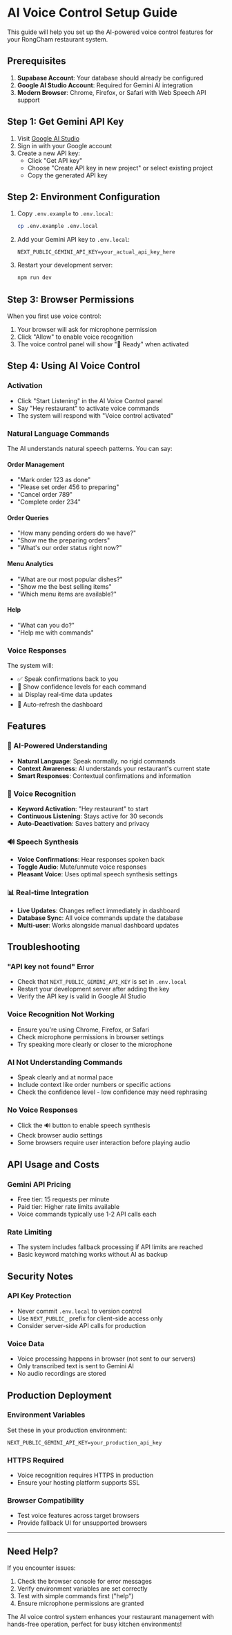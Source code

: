 # AI Voice Control Setup Guide

This guide will help you set up the AI-powered voice control features for your RongCham restaurant system.

## Prerequisites

1. **Supabase Account**: Your database should already be configured
2. **Google AI Studio Account**: Required for Gemini AI integration
3. **Modern Browser**: Chrome, Firefox, or Safari with Web Speech API support

## Step 1: Get Gemini API Key

1. Visit [Google AI Studio](https://ai.google.dev/)
2. Sign in with your Google account
3. Create a new API key:
   - Click "Get API key"
   - Choose "Create API key in new project" or select existing project
   - Copy the generated API key

## Step 2: Environment Configuration

1. Copy `.env.example` to `.env.local`:
   ```bash
   cp .env.example .env.local
   ```

2. Add your Gemini API key to `.env.local`:
   ```env
   NEXT_PUBLIC_GEMINI_API_KEY=your_actual_api_key_here
   ```

3. Restart your development server:
   ```bash
   npm run dev
   ```

## Step 3: Browser Permissions

When you first use voice control:

1. Your browser will ask for microphone permission
2. Click "Allow" to enable voice recognition
3. The voice control panel will show "🎤 Ready" when activated

## Step 4: Using AI Voice Control

### Activation
- Click "Start Listening" in the AI Voice Control panel
- Say "Hey restaurant" to activate voice commands
- The system will respond with "Voice control activated"

### Natural Language Commands

The AI understands natural speech patterns. You can say:

#### Order Management
- "Mark order 123 as done"
- "Please set order 456 to preparing"
- "Cancel order 789"
- "Complete order 234"

#### Order Queries
- "How many pending orders do we have?"
- "Show me the preparing orders"
- "What's our order status right now?"

#### Menu Analytics
- "What are our most popular dishes?"
- "Show me the best selling items"
- "Which menu items are available?"

#### Help
- "What can you do?"
- "Help me with commands"

### Voice Responses

The system will:
- ✅ Speak confirmations back to you
- 🎯 Show confidence levels for each command
- 📊 Display real-time data updates
- 🔄 Auto-refresh the dashboard

## Features

### 🤖 AI-Powered Understanding
- **Natural Language**: Speak normally, no rigid commands
- **Context Awareness**: AI understands your restaurant's current state
- **Smart Responses**: Contextual confirmations and information

### 🎤 Voice Recognition
- **Keyword Activation**: "Hey restaurant" to start
- **Continuous Listening**: Stays active for 30 seconds
- **Auto-Deactivation**: Saves battery and privacy

### 🔊 Speech Synthesis
- **Voice Confirmations**: Hear responses spoken back
- **Toggle Audio**: Mute/unmute voice responses
- **Pleasant Voice**: Uses optimal speech synthesis settings

### 📊 Real-time Integration
- **Live Updates**: Changes reflect immediately in dashboard
- **Database Sync**: All voice commands update the database
- **Multi-user**: Works alongside manual dashboard updates

## Troubleshooting

### "API key not found" Error
- Check that `NEXT_PUBLIC_GEMINI_API_KEY` is set in `.env.local`
- Restart your development server after adding the key
- Verify the API key is valid in Google AI Studio

### Voice Recognition Not Working
- Ensure you're using Chrome, Firefox, or Safari
- Check microphone permissions in browser settings
- Try speaking more clearly or closer to the microphone

### AI Not Understanding Commands
- Speak clearly and at normal pace
- Include context like order numbers or specific actions
- Check the confidence level - low confidence may need rephrasing

### No Voice Responses
- Click the 🔊 button to enable speech synthesis
- Check browser audio settings
- Some browsers require user interaction before playing audio

## API Usage and Costs

### Gemini API Pricing
- Free tier: 15 requests per minute
- Paid tier: Higher rate limits available
- Voice commands typically use 1-2 API calls each

### Rate Limiting
- The system includes fallback processing if API limits are reached
- Basic keyword matching works without AI as backup

## Security Notes

### API Key Protection
- Never commit `.env.local` to version control
- Use `NEXT_PUBLIC_` prefix for client-side access only
- Consider server-side API calls for production

### Voice Data
- Voice processing happens in browser (not sent to our servers)
- Only transcribed text is sent to Gemini AI
- No audio recordings are stored

## Production Deployment

### Environment Variables
Set these in your production environment:
```env
NEXT_PUBLIC_GEMINI_API_KEY=your_production_api_key
```

### HTTPS Required
- Voice recognition requires HTTPS in production
- Ensure your hosting platform supports SSL

### Browser Compatibility
- Test voice features across target browsers
- Provide fallback UI for unsupported browsers

---

## Need Help?

If you encounter issues:
1. Check the browser console for error messages
2. Verify environment variables are set correctly
3. Test with simple commands first ("help")
4. Ensure microphone permissions are granted

The AI voice control system enhances your restaurant management with hands-free operation, perfect for busy kitchen environments!